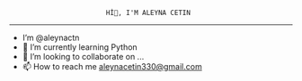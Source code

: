                             Hİ👋, I'M ALEYNA CETIN
---------------------------------------------------------------------------------------
-  I’m @aleynactn
- 🌱 I’m currently learning Python
- 💞️ I’m looking to collaborate on ...
- 📫 How to reach me aleynacetin330@gmail.com


<!---
aleynactn/aleynactn is a ✨ special ✨ repository because its `README.md` (this file) appears on your GitHub profile.
You can click the Preview link to take a look at your changes.
--->

